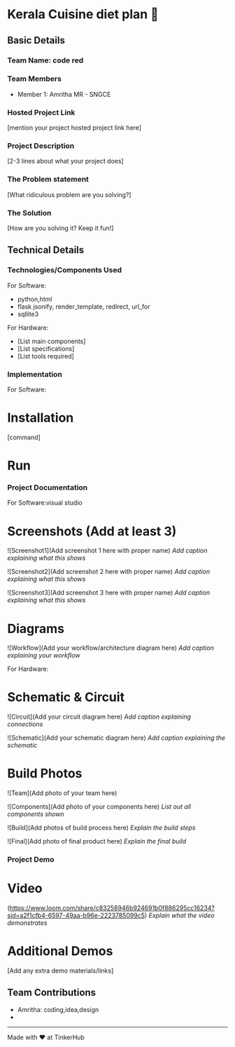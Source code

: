  

# Kerala Cuisine diet plan 🎯


## Basic Details
### Team Name: code red


### Team Members
- Member 1: Amritha MR - SNGCE

### Hosted Project Link
[mention your project hosted project link here]

### Project Description
[2-3 lines about what your project does]

### The Problem statement
[What ridiculous problem are you solving?]

### The Solution
[How are you solving it? Keep it fun!]

## Technical Details
### Technologies/Components Used
For Software:
- python,html
- flask
  jsonify, render_template, redirect, url_for
- sqllite3

For Hardware:
- [List main components]
- [List specifications]
- [List tools required]

### Implementation
For Software:
# Installation
[command]

# Run


### Project Documentation
For Software:visual studio

# Screenshots (Add at least 3)
![Screenshot1](Add screenshot 1 here with proper name)
*Add caption explaining what this shows*

![Screenshot2](Add screenshot 2 here with proper name)
*Add caption explaining what this shows*

![Screenshot3](Add screenshot 3 here with proper name)
*Add caption explaining what this shows*

# Diagrams
![Workflow](Add your workflow/architecture diagram here)
*Add caption explaining your workflow*

For Hardware:

# Schematic & Circuit
![Circuit](Add your circuit diagram here)
*Add caption explaining connections*

![Schematic](Add your schematic diagram here)
*Add caption explaining the schematic*

# Build Photos
![Team](Add photo of your team here)


![Components](Add photo of your components here)
*List out all components shown*

![Build](Add photos of build process here)
*Explain the build steps*

![Final](Add photo of final product here)
*Explain the final build*

### Project Demo
# Video
(https://www.loom.com/share/c83258946b924691b0f886295cc16234?sid=a2f1cfb4-6597-49aa-b96e-2223785099c5)
*Explain what the video demonstrates*

# Additional Demos
[Add any extra demo materials/links]

## Team Contributions
- Amritha: coding,idea,design
- 

---
Made with ❤️ at TinkerHub




